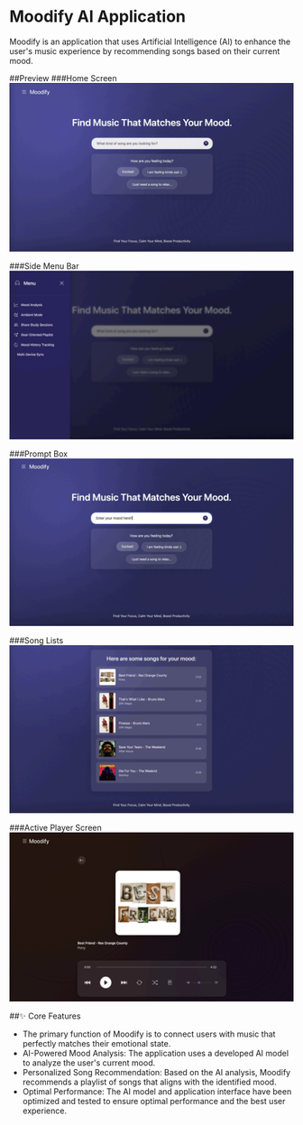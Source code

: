 # Moodify AI Application
Moodify is an application that uses Artificial Intelligence (AI) to enhance the user's music experience by recommending songs based on their current mood. 

##Preview
###Home Screen
<img src="image/1.png"  alt="Home Page Screenshot 3">

###Side Menu Bar
<img src="image/2.png"  alt="Home Page Screenshot 3">

###Prompt Box
<img src="image/3.png"  alt="Home Page Screenshot 3">

###Song Lists
<img src="image/4.png"  alt="Home Page Screenshot 3">

###Active Player Screen
<img src="image/5.png"  alt="Home Page Screenshot 3">

##✨ Core Features
- The primary function of Moodify is to connect users with music that perfectly matches their emotional state.
- AI-Powered Mood Analysis: The application uses a developed AI model to analyze the user's current mood.   
- Personalized Song Recommendation: Based on the AI analysis, Moodify recommends a playlist of songs that aligns with the identified mood.   
- Optimal Performance: The AI model and application interface have been optimized and tested to ensure optimal performance and the best user experience.   

